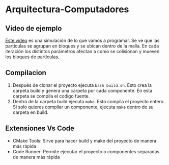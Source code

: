 # Arquitectura-Computadores

## Video de ejemplo
  [Este vídeo](https://www.youtube.com/watch?v=FRoIgCHV93U) es una simulación de lo que vamos a programar. Se ve que las partículas se agrupan en bloques y se ubican dentro de la malla. En cada iteración los distintos parámetros afectan a como se colisionan y mueven los bloques de partículas.
  
## Compilacion
  1) Después de clonar el proyecto ejecuta ```bash build.sh```. Esto crea la carpeta build y genera una carpeta por cada componente. En esta carpeta se compila el codigo fuente.
  2) Dentro de la carpeta build ejecuta ```make```. Esto compila el proyecto entero. Si solo quieres compilar un componente, ejecuta ```make``` dentro de su carpeta en build.

## Extensiones Vs Code
  - CMake Tools: Sirve para hacer build y make del proyecto de manera más rápida
  - Code Runner: Permite ejecutar el proyecto o componentes separadas de manera más rápida
